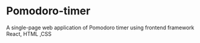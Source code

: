 # Pomodoro-timer
A single-page web application of Pomodoro timer using frontend framework React, HTML ,CSS
